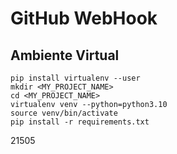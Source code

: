 # GitHub WebHook


## Ambiente Virtual
```Shell
pip install virtualenv --user
mkdir <MY_PROJECT_NAME>
cd <MY_PROJECT_NAME>
virtualenv venv --python=python3.10
source venv/bin/activate
pip install -r requirements.txt
```


21505